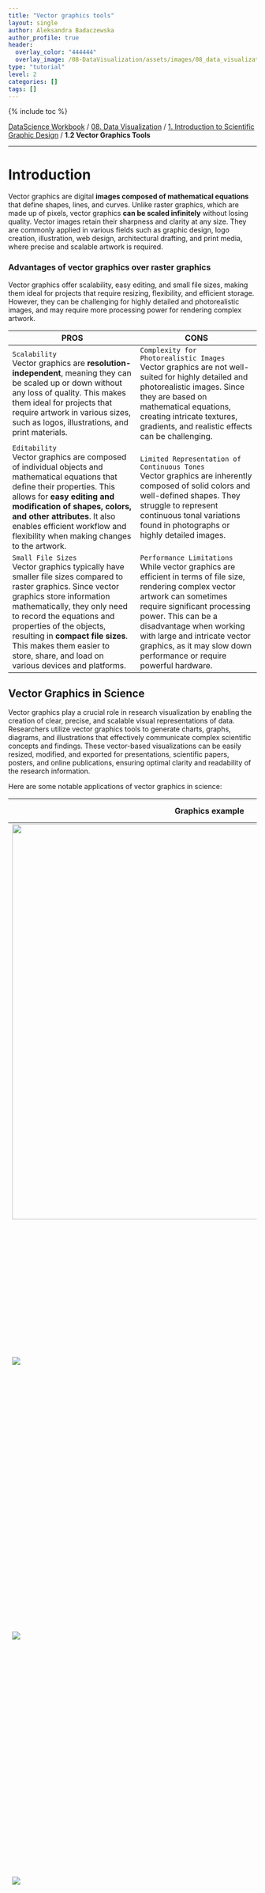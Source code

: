 ```yaml
---
title: "Vector graphics tools"
layout: single
author: Aleksandra Badaczewska
author_profile: true
header:
  overlay_color: "444444"
  overlay_image: /08-DataVisualization/assets/images/08_data_visualization_banner.png
type: "tutorial"
level: 2
categories: []
tags: []
---
```


{% include toc %}

[DataScience Workbook](https://datascience.101workbook.org/) / [08. Data Visualization](../00-DataVisualization-LandingPage.md) / [1. Introduction to Scientific Graphic Design](01-scientific-graphic-design-intro.md) / **1.2 Vector Graphics Tools**

---


# Introduction

Vector graphics are digital **images composed of mathematical equations** that define shapes, lines, and curves. Unlike raster graphics, which are made up of pixels, vector graphics **can be scaled infinitely** without losing quality. Vector images retain their sharpness and clarity at any size. They are commonly applied in various fields such as graphic design, logo creation, illustration, web design, architectural drafting, and print media, where precise and scalable artwork is required.

### Advantages of vector graphics over raster graphics

Vector graphics offer scalability, easy editing, and small file sizes, making them ideal for projects that require resizing, flexibility, and efficient storage. However, they can be challenging for highly detailed and photorealistic images, and may require more processing power for rendering complex artwork.

| PROS | CONS |
|------|------|
|`Scalability` <br>Vector graphics are **resolution-independent**, meaning they can be scaled up or down without any loss of quality. This makes them ideal for projects that require artwork in various sizes, such as logos, illustrations, and print materials.    |`Complexity for Photorealistic Images` <br>Vector graphics are not well-suited for highly detailed and photorealistic images. Since they are based on mathematical equations, creating intricate textures, gradients, and realistic effects can be challenging. |
|`Editability` <br>Vector graphics are composed of individual objects and mathematical equations that define their properties. This allows for **easy editing and modification of shapes, colors, and other attributes**. It also enables efficient workflow and flexibility when making changes to the artwork.    |`Limited Representation of Continuous Tones` <br>Vector graphics are inherently composed of solid colors and well-defined shapes. They struggle to represent continuous tonal variations found in photographs or highly detailed images.|
|`Small File Sizes` <br>Vector graphics typically have smaller file sizes compared to raster graphics. Since vector graphics store information mathematically, they only need to record the equations and properties of the objects, resulting in **compact file sizes**. This makes them easier to store, share, and load on various devices and platforms.                     |`Performance Limitations` <br>While vector graphics are efficient in terms of file size, rendering complex vector artwork can sometimes require significant processing power. This can be a disadvantage when working with large and intricate vector graphics, as it may slow down performance or require powerful hardware.|

## Vector Graphics in Science

Vector graphics play a crucial role in research visualization by enabling the creation of clear, precise, and scalable visual representations of data. Researchers utilize vector graphics tools to generate charts, graphs, diagrams, and illustrations that effectively communicate complex scientific concepts and findings. These vector-based visualizations can be easily resized, modified, and exported for presentations, scientific papers, posters, and online publications, ensuring optimal clarity and readability of the research information.

Here are some notable applications of vector graphics in science:

| Graphics example | Scope of Applications |
|------------------|-------------------------|
|<img width="800" src="../assets/images/01-vector_illustration.png">|**Scientific Illustration** <br>Vector graphics are widely used in scientific illustration to create accurate and visually appealing representations of biological organisms, anatomical structures, geological formations, and more. The scalability and precise editing capabilities of vector graphics make them ideal for illustrating complex scientific concepts.|
|![](../assets/images/01-vector_diagram.png)|**Data Visualization** <br>Vector graphics are employed in data visualization to present scientific data in a visually engaging and informative manner. Charts, graphs, and diagrams created with vector graphics tools help researchers and scientists communicate their findings effectively, allowing for easy understanding and analysis of complex datasets.|
|![](../assets/images/01-vector_molecular.png)|**Molecular Modeling** <br>Vector graphics find applications in molecular modeling by creating 3D representations of molecules and protein structures. Vector-based software allows scientists to manipulate and study these structures, highlighting specific regions and interactions, aiding in drug discovery, and understanding molecular behavior.|
|![](../assets/images/01-vector_physics.png)|**Physics Simulations** <br>Vector graphics play a role in visualizing and simulating physical phenomena. Using vector graphics, scientists can create interactive simulations and models of particle interactions, gravitational forces, electromagnetic fields, and more.|
|![](../assets/images/01-vector_maps.png)|**Geographic Information Systems (GIS)** <br>GIS platforms utilize vector graphics to represent geographic features such as maps, roads, boundaries, and terrain. The scalability and editability of vector graphics are valuable in GIS applications, allowing for precise rendering and analysis of spatial data, supporting environmental research, urban planning, and geological studies.|
|![](../assets/images/01-vector_blueprint.png)|**Engineering Design** <br>Vector graphics tools are utilized in engineering design for creating technical drawings, schematics, and blueprints. Engineers can accurately represent intricate mechanical components, architectural structures, circuit diagrams, and other engineering designs. The scalability and precision of vector graphics support effective communication and collaboration within the engineering field.|


### Applications of editing vector graphics

Creating vector graphics offers greater potential for future modification and reuse compared to raster graphics due to their scalability, non-destructive editing, and ability to store object properties as mathematical equations, allowing for easy adjustments, modifications, and repurposing of the artwork. Overall, modifying vector graphics offers great flexibility, precision, and efficiency. Also, it is generally considered easier and more user-friendly than raster editing approaches.

<span style="color: #ff3870;font-weight: 500;"> Knowing editing techniques of vector graphics can be highly beneficial for scientists!</span><br>

Editing vector graphics involves manipulating and modifying the various elements within the artwork. Here are several examples of common editing techniques used in vector graphics:
* **Shape Modification** <br>*Vector graphics tools allow for precise editing of shapes. Users can adjust the size, position, and proportions of shapes, as well as modify their curves and corners. For instance, a circle can be transformed into an ellipse or a square can be rounded to create a softer shape.*

* **Path Editing** <br>*Paths are the backbone of vector graphics, and editing them is a fundamental aspect of vector manipulation. Tools like the Pen Tool allow users to create and modify anchor points, adjust curves, and reshape paths. This enables precise control over the intricate details of the artwork.*

* **Layers and Grouping** <br>*Vector graphics tools support the use of layers and grouping to organize and manage complex artwork. Layers allow users to stack and organize objects, making it easier to edit and manage different elements separately. Grouping allows objects to be combined into a single unit, enabling simultaneous transformations and editing of related elements.*

* **Text Editing** <br>*Vector graphics tools include text editing capabilities, allowing users to add and modify text within their artwork. Users can adjust font styles, sizes, alignments, kerning, and apply special effects to text elements. This is particularly useful for creating labels, titles, captions, and other textual elements in the graphic.*

* **Color and Gradient Editing** <br>*Vector graphics tools provide extensive options for editing colors and gradients. Users can change the fill and stroke colors of objects, apply gradients with varying color stops and directions, adjust opacity, and experiment with different blending modes. This enables the creation of visually striking and dynamic artwork.*

* **Effects and Filters** <br>*Vector graphics tools often offer a range of effects and filters to apply to objects. Users can add shadows, glows, blurs, and other stylistic effects to enhance the visual impact of their artwork. Filters such as distortions, textures, and gradients can also be used to create unique and artistic effects.*


### Ethics of editing vector graphics

Ethical editing of vector graphics involves:
- respecting copyrights of original artwork,
- maintaining truthfulness in research results,
- proper attribution and citation,
- obtaining consent for modifications or edits,
- and upholding contextual integrity with the original meaning of the artwork

to ensure accurate representation and responsible use of visual materials.

<div style="background: mistyrose; padding: 15px; margin-bottom: 20px;">
<span style="font-weight:800;">WARNING:</span>
<br><span style="font-style:italic;"><b>Modifying or artificially changing research results using a vector graphics editor is strongly discouraged and considered unethical.</b><br>
It is crucial to maintain the integrity and credibility of scientific research by presenting accurate and unaltered data. Altering or manipulating research results using vector graphic editing tools can lead to misrepresentation, distortion of findings, and a breach of scientific ethics.</span>
</div>

## Common file formats: <br>SVG, AI, EPS

<div style="background: #dff5b3; padding: 15px;">
<span style="font-weight:800;">NOTE:</span>
<br><span style="font-style:italic;">
Vector graphics formats offer the advantage of <b>easy editing of artwork components even after saving and reopening the file</b>. Unlike raster graphics formats, which store information as a fixed grid of pixels, vector graphics formats store objects and their properties as mathematical equations. This mathematical representation allows for <b>precise manipulation of individual components</b> such as shapes, lines, and colors, making it effortless to modify & reuse the artwork without losing quality or detail.
</span>
</div><br>

The choice of format depends on factors such as compatibility with specific software, intended use, and desired levels of editability and scalability. There are several common file formats used for storing vector graphics:

**SVG** *(Scalable Vector Graphics)* <br>
SVG is an XML-based vector graphics format **widely supported by various software and web browsers**. It is an **open standard format** that allows for scalable and interactive graphics. SVG files are editable and can be easily resized, making them suitable for web design, logos, and illustrations.

**EPS** *(Encapsulated PostScript)* <br>
EPS is a versatile vector graphics format that **supports both vector and raster elements**. It is commonly used for print and publishing purposes. EPS files can be opened and edited in various graphics software, and they maintain high-quality resolution when resized or printed.

**PDF** *(Portable Document Format)* <br>
PDF is a widely used file format that **can contain both vector and raster graphics**. It is known for its ability to **preserve the layout and formatting** of documents across different platforms and devices. PDF files can be created from vector graphics software and easily shared for viewing or printing.

**DXF** *(Drawing Exchange Format)* <br>
DXF is a file format commonly **used in computer-aided design (CAD) software**. It enables the exchange of vector-based drawings between different CAD applications. DXF files are editable and can contain 2D or 3D vector elements, making them useful for architectural plans, engineering designs, and manufacturing processes.

**AI** *(Adobe Illustrator)* <br>
AI is the proprietary file format used by Adobe Illustrator, a popular vector graphics editor. It supports complex artwork with multiple layers, gradients, and effects. AI files **preserve the full editing capabilities of Adobe Illustrator**, making them ideal for professional design workflows.

^ *These are just a few examples of the common file formats used for vector graphics.*


## Vector Graphics Tools

Vector graphics tools are software applications designed for **creating, editing, and manipulating scalable graphics** composed of mathematical equations. These tools provide a versatile and precise environment for designing and modifying vector-based artwork, allowing users to **work with illustrations, infographics, logos, diagrams**, and more.

Let's explore some of the essential vector graphic tools that professionals and enthusiasts frequently employ. Depending on your specific requirements and skill level, you can choose the tool that suits your needs and budget.

Here's a table summarizing the features of selected vector graphics tools:

| tool             |features | supported formats | price |
|------------------|---------|-------------------|-------|
|Inkscape          |open-source, extensibility through community-developed extensions|`SVG`, EPS, PDF, AI, DXF, and more|free and open-source|
|Adobe Illustrator |seamless integration with other Adobe Creative Cloud apps, extensive asset library|AI, `SVG`, EPS, PDF, and more|subscription-based|
|CorelDRAW         |productivity features, built-in templates, advanced color management|AI, CDR, `SVG`, EPS, PDF, and more|subscription-based|
|Sketch            |UI design focus, extensive library of UI components, collaboration capabilities|Sketch file format (can export to `SVG`, EPS, PDF, and more)|subscription-based (for teams) or one-time purchase|
|Affinity Designer |switch between vector and raster editing modes, non-destructive effects|`SVG`, EPS, PDF, AI, PSD, and more|one-time purchase|

Each of these vector graphics tools offers unique features and strengths, catering to different user needs and workflows.

### Inkscape

<a href="https://inkscape.org/" target="_blank">Inkscape  ⤴</a> is a **free and open-source** vector graphics editor that offers powerful drawing and editing tools. It **supports a wide range of vector formats, including SVG**, and features advanced capabilities such as node editing, text manipulation, and gradients. Inkscape's unique feature is its extensibility, allowing users to enhance its functionality through a vast collection of community-developed extensions.

### Adobe Illustrator

<a href="https://www.adobe.com/products/illustrator.html" target="_blank">Adobe Illustrator  ⤴</a> is a **professional-grade vector graphics editor** known for its comprehensive set of tools and features. It offers precise control over shapes, paths, and typography, along with advanced effects, gradients, and blending modes. Illustrator's unique features include its seamless **integration with other Adobe Creative Cloud applications** and its extensive library of pre-designed assets and brushes.

### CorelDRAW

<a href="https://www.coreldraw.com/" target="_blank">CorelDRAW  ⤴</a> is a versatile vector graphics suite that combines vector editing, page layout, and image editing tools into a single application. It provides a range of creative tools, including robust drawing and shaping capabilities, text and typography options, and advanced color management features. CorelDRAW's unique feature is **its emphasis on productivity, offering time-saving features** like the ability to apply effects to multiple objects simultaneously and **built-in templates** for various design projects.

### Sketch

<a href="https://www.sketch.com/" target="_blank">Sketch  ⤴</a> is a popular vector graphics tool **primarily used for digital design and user interface (UI) design**. It provides an intuitive interface, precise vector editing tools, and features **optimized for designing interfaces and web assets**. Sketch's unique features include its extensive library of UI components, collaborative design capabilities, and integrations with prototyping and collaboration tools.

### Affinity Designer

<a href="https://affinity.serif.com/en-us/designer/" target="_blank">Affinity Designer  ⤴</a> is a powerful vector graphics tool with a focus on **professional-grade design capabilities**. It offers a comprehensive set of tools for vector editing, including advanced pen and shape tools, non-destructive effects, and seamless integration with other Affinity apps. Affinity Designer's unique feature is its **ability to switch between vector and raster editing modes** within the same document, providing flexibility and convenience for hybrid workflows.


# Getting started with Inkscape

<a href="https://inkscape.org/" target="_blank">Inkscape  ⤴</a> is a powerful vector graphics tool that offers a **wide range of features for creating scalable and precise artwork**. Its advantages lie in its ability to produce high-quality vector graphics, support for a variety of file formats, and its **free and open-source** nature, allowing for a vibrant community and continuous development.

![01-vector_inkscape_start.png](../assets/images/01-vector_inkscape_start.png)


## Features summary

**Cross-platform availability** <br>
Inkscape is available for Windows, macOS, and Linux, ensuring broad compatibility across different operating systems.

**User-friendly interface** <br>
Inkscape provides an intuitive and user-friendly interface, with customizable toolbars, panels, and keyboard shortcuts, allowing users to personalize their workspace for optimal productivity.

**Support for many formats** <br>
Inkscape supports a wide range of vector and image formats, including SVG (its native format), EPS, PDF, AI, DXF, PNG, JPEG, and more. This allows for seamless import and export of files with other software and platforms.

**Plethora of features for image manipulation and editing** <br>
* `Editing Tools`: Inkscape offers a comprehensive set of editing tools, including selection, drawing, shaping, transforming, aligning, and path editing tools. Users can manipulate objects, apply transformations, adjust colors, and create complex shapes with precision and ease.

* `Text Support`: Inkscape supports text editing, including options for font selection, text manipulation, text-on-path, and text flow control. Users can create and edit text elements to complement their designs.

* `Filters and Effects`: Inkscape provides a range of filters and effects to enhance the appearance of vector graphics. Users can apply blur, drop shadow, bevel, emboss, and other effects to create visually appealing designs.

* `Live Preview`: Inkscape offers live preview for various operations, allowing users to see the changes in real-time as they modify paths, apply effects, adjust gradients, or manipulate objects.

* `Non-Destructive Editing`: Inkscape supports non-destructive editing, enabling users to make changes to objects without permanently altering the original artwork. This preserves the flexibility and editability of the design.

**Scripting and automation** <br>
Inkscape supports scripting with Python, allowing users to automate repetitive tasks, create custom extensions, and enhance the functionality of the software.

**Community support** <br>
Inkscape benefits from an active and dedicated community of users, developers, and contributors. The community provides extensive documentation, tutorials, forums, and user support, making it easier for users to learn, troubleshoot, and share their knowledge.


## **Tutorial: Basics of INKSCAPE**

<span style="color: #ff3870;font-weight: 500;">In this tutorial, we will cover the fundamental concepts and tools in Inkscape, helping you get started on your creative journey.</span><br> As you become more familiar with the software, you can now unleash your creativity and explore the endless possibilities of Inkscape to bring your artistic visions to life.

Additionally, there are numerous online tutorials, forums, and resources available to further enhance your graphical skills using Inkscape:
* **Inkscape Tutorials** *(Official Inkscape website)*
  * <a href="https://inkscape.org/learn/tutorials/" target="_blank">Tutorials packaged with Inkscape  ⤴</a> *(you can find them also in the `Help` menu > `Tutorials`)*
    * <a href="https://inkscape.org/doc/tutorials/basic/tutorial-basic.html" target="_blank">Basic tutorial  ⤴</a>
    * <a href="https://inkscape.org/doc/tutorials/shapes/tutorial-shapes.html" target="_blank">Shapes tutorial  ⤴</a>
    * <a href="https://inkscape.org/doc/tutorials/advanced/tutorial-advanced.html" target="_blank">Advanced tutorial  ⤴</a>
    * <a href="https://inkscape.org/doc/tutorials/tips/tutorial-tips.html" target="_blank">Tips and Tricks tutorial  ⤴</a>
    * and more
* **Inkscape Forum:** <a href="https://inkscape.org/forums/" target="_blank">https://inkscape.org/forums/</a> <br>
<i>InkscapeForum.com is a dedicated community forum where users can ask questions, seek advice, and share their knowledge and experiences related to Inkscape. It's a great platform for connecting with other Inkscape enthusiasts and getting help with specific issues or challenges.</i>

## Installation and Setup

Download INKSCAPE from the <a href="https://inkscape.org/release/" target="_blank">official website  ⤴</a> based on your operating system.
1. Select the appropriate version for your operating system (Windows, macOS, or Linux)
2. Select the correct architecture of your OS *(if needed)*
3. Click on the `Download` button

![01-vector_inkscape_download.png](../assets/images/01-vector_inkscape_download.png)

**Run the installer:**
1. Locate the downloaded Inkscape installer file (usually a .exe file on Windows and .dmg file on MacOS) and `double-click` on it to run the installer.
2. If prompted, grant necessary permissions to the installer to make changes to your system.
3. The installer may present some installation options. Review the options and choose the desired settings, such as the installation location and whether to create shortcuts.
4. Follow the prompts and proceed with the installation process.
5. Wait for the installer to complete the installation process. This may take a few moments.

*Once the installation is finished, you may be presented with an option to launch Inkscape immediately. You can choose to launch it or exit the installer.*

## Launch INKSCAPE to start the GUI

After installing Inkscape on different operating systems, you can find and launch the software using the following methods:

**WINDOWS**

**1.** `Start Menu:` Click on the `Start` button located in the lower-left corner of the screen. In the search bar, type "Inkscape" and press `Enter`. The GIMP application should appear in the search results. Click on it to launch the program.

or

**2.** `Desktop Shortcut`: If you selected the option to create a desktop shortcut during the installation process, you can find the Inkscape icon on your desktop. Double-click on the icon to open Inkscape.

**macOS**

**1.** `Launchpad`: Click on the Launchpad icon in the Dock *(the rocket ship icon)*. Use the search bar at the top and type "Inkscape." As you start typing, the search results will narrow down, and you should see the GIMP icon. Click on it to launch Inkscape.

or

**2.** `Applications Folder`: Open a Finder window and navigate to the **Applications** folder. Scroll through the list of applications until you find Inkscape. Double-click on the Inkscape icon to open the program.

**Linux: Ubuntu**

**1.** `Dash/Search`: Click on the "Show Applications" button *(usually located at the bottom left or top left corner of the screen)*. In the search bar, type "Inkscape" and press Enter. The Inkscape application should appear in the search results. Click on it to launch Inkscape.

or

**2.** `Terminal`: Open a terminal window and type "inkscape" *(without quotes)* and press Enter. Inkscape should start running in the terminal. You can also create a desktop shortcut or add Inkscape to your application launcher for easier access.

<div style="background: #cff4fc; padding: 15px;">
<span style="font-weight:800;">PRO TIP:</span>
<br><span style="font-style:italic;">
When you launch Inkscape for the first time, you may be prompted to configure some initial settings. These settings may include language preferences, default units, and document properties. Adjust these settings according to your preferences.
</span>
</div><br>

**Congratulations!** <br>
You can now begin exploring its features and creating vector graphics with this powerful design tool.

## First-time user basics

In this section, we will cover the basic steps to get started with Inkscape, including creating a new document, familiarizing yourself with the interface and layout, understanding the panels, toolbars, and menus, and learning how to navigate the canvas using zooming and panning controls.

### Creating a new document

**1. [Launch Inkscape](#launch-inkscape-to-start-the-gui) on your computer** <br>
<i>When you launch Inkscape, a new document is automatically created and ready for you to start working on it. This default behavior ensures that you can dive right into your creative process without any additional steps.</i>

![01-vector_inkscape_doc.png](../assets/images/01-vector_inkscape_doc.png)

The new document comes with a blank canvas where you can draw, design, and create your vector graphics. From the moment you open Inkscape, you have a fresh workspace to unleash your creativity and bring your ideas to life.

**2. Create a New Document** <br>
If you have existing artwork in your default Inkscape document and you want to start something new from scratch, you have the option to create a `New Inkscape document`. Creating a new document allows you to have a clean canvas without affecting or modifying your existing artwork.

* Click on `File` in the menu bar and select `New` or use the keyboard shortcut `Ctrl+N` *(`Cmd+N` on macOS)* to create a new document.

![01-vector_inkscape_new_doc.png](../assets/images/01-vector_inkscape_new_doc.png)

<div style="background: #cff4fc; padding: 15px;">
<span style="font-weight:800;">PRO TIP:</span>
<br><span style="font-style:italic;">
You can easily switch between different documents or work on multiple projects simultaneously. This flexibility enables you to explore new ideas, experiment with different designs, or keep your work organized by separating projects into individual documents.
</span>
</div><br>

**3. Set the document properties** <br>
In Inkscape, you have the flexibility to change document properties at any time to adjust various aspects of your artwork. These properties include the **size, orientation, units, and resolution** of the document. By modifying these properties, you can tailor the document to meet your specific needs and requirements.

To change the document properties in Inkscape, you can follow these steps:

**1.** Go to the `File` menu in the menu bar and select `Document Properties`. <br>
**2.** The `Document Properties` dialog box will open, displaying several tabs with different settings.

![01-vector_inkscape_doc_properties.png](../assets/images/01-vector_inkscape_doc_properties.png)

`Page tab` <br>
In the **Page** tab, you can adjust the **width and height** of the document by entering new values. In the `Custom Size` section, you can set a **custom size for the document** by entering your desired dimensions. You can also choose a different measurement unit *(e.g., pixels, inches, millimeters)* from the dropdown menu. If needed, you can change the **document orientation** from portrait to landscape or vice versa using the "Orientation" option.

`Grids & Guides` <br>
The **Grids** and **Guides** tabs allow you to configure grid and guide settings for precise alignment and positioning of objects.

`Scripting tab` <br>
The **Scripting** tab provides a way to automate tasks and perform advanced operations using scripts in Inkscape. nkscape supports scripting through various languages such as **Python, Perl, and Ruby**, allowing you to write custom scripts to manipulate objects, apply effects, or perform complex operations.

<div style="background: #cff4fc; padding: 15px;">
<span style="font-weight:800;">PRO TIP:</span>
<br><span style="font-style:italic;"> Within the "Scripting" tab, you can enable or disable scripting support and specify the scripting language you want to use. </span>
</div><br>

`Metadata tab` <br>
The **Metadata** tab allows you to add descriptive information and metadata to your Inkscape document. Metadata provides additional context about the document, such as the **author, title, description, copyright information, and keywords**.

<div style="background: #cff4fc; padding: 15px;">
<span style="font-weight:800;">PRO TIP:</span>
<br><span style="font-style:italic;">In the "Metadata" tab, you can enter and edit various metadata fields, ensuring that your document is properly identified and documented. By adding metadata, you can organize and categorize your documents, making them more searchable and providing relevant information to others who access your artwork.</span>
</div><br>

<div style="background: #dff5b3; padding: 15px;">
<span style="font-weight:800;">NOTE:</span>
<br><span style="font-style:italic;">
"Scripting" and "Metadata," provide advanced features that allow you to <b>extend the functionality of Inkscape</b> through scripting and add important metadata to your documents. While they may not be utilized by all users, they offer powerful capabilities for automation, customization, and documentation purposes.
</span>
</div><br>

### Interface and Layout

Once you have created a new document, you will see the Inkscape interface. The main window consists of the canvas where you create and edit your artwork. Surrounding the canvas, you will find various panels, toolbars, and menus that provide access to different functions and tools.

![01-vector_inkscape_interface.png](../assets/images/01-vector_inkscape_interface.png)

Within the Canvas layout you can distinguish the `Page` and `Drawing` sections:
* the **Drawing mode** represents the entire canvas or document properties, it scales up when you zoom out and gives you more working space *(e.g., to store temporary objects)*
* the **Page mode** allows you to create and modify individual objects within the bordered fragment of canvas, its size remain the same and represents the `Document Properties` settings
* the **Selection mode** focuses on selecting and manipulating objects within the Drawing

Understanding these modes helps you navigate and work effectively in Inkscape, enabling you to create and edit your vector graphics with precision and control.

### Different Panels, Toolbars, and Menus

Inkscape's interface surrounds the canvas with a range of panels, toolbars, and menus, offering a comprehensive array of functions and tools at your fingertips. These elements provide seamless access to a wide range of features, enabling you to efficiently navigate through different tasks and workflows while working on your vector graphics projects.

![01-vector_inkscape_panels.png](../assets/images/01-vector_inkscape_panels.png)

**PANELS** <br>
Inkscape offers several panels that provide access to tools, settings, and information. Common panels include:
* `Align and Distribute` panel (to align and distribute objects),
* `Fill and Stroke` panel (to control object colors and strokes),
* `Transform` panel (to move, scale, rotate, skew, and matrix objects),
* `Layers` panel (to manage layers),
* and `Export PNG Image` panel.

**TOOLBARS** <br>
Inkscape has several toolbars that contain various drawing and editing tools. These toolbars are **located at the top, left, and right sides of the interface**.

* **Top toolbars:** <br>
<i>The top toolbar is located at the top of the Inkscape interface, just below the menu bar, and contains options for working with selections.</i>
  * `Select all` or `Toogle selection box` for multi-object selection
  * `Rotation` buttons
  * `Distribute` to rise or lower selection in the stack
  * `Position and Size` of the selection
  * `Padlock` to freeze the proportion
  * `Scaling` options

* **Top toolbars:** <br>
<i>The left toolbar is positioned vertically along the left side of the Inkscape interface. It provides quick access to various **drawing and editing tools.**</i>
  * `Select` for selecting and manipulating objects,
  * `Edit paths` of shapes by moving nodes,
  * `Shape` for drawing basic shapes,
  * `Draw` for drawing straight and freehand lines and
  * `Text` toolbar for working with text

* **Top toolbars:** <br>
<i>The right toolbar is located vertically along the right side of the Inkscape interface. It offers additional tools and options for working with objects, layers, and transformations.</i>
  * additional tools for managing layers, adjusting the transparency and blending modes of objects, grouping objects, applying filters and effects, working with clones and symbols, editing gradients and patterns, and more.

* **Color Toolbar** <br>
is a horizontal toolbar **located at the bottom** of the interface. It provides convenient access to color-related options and controls for working with fills, strokes, gradients, patterns, and more. It allows you to quickly customize and modify the appearance of your vector graphics by choosing and manipulating colors directly from the toolbar.

**TOP MENUS** <br>
Inkscape provides a menu bar at the top of the interface with various menus, such as **File, Edit, View, Layer, Object, Path, Text, Filers**, and more. These menus contain additional commands and options for working with your artwork. The top menu bar also includes more advanced options for working with paths, text, filters, extensions, and exporting your artwork in various formats, giving you comprehensive control over your design process.

<div style="background: #cff4fc; padding: 15px;">
<span style="font-weight:800;">PRO TIP:</span>
<br><span style="font-style:italic;">
Take some time to explore the interface, panels, toolbars, and menus to familiarize yourself with the layout of Inkscape. Understanding the different elements will help you navigate the software efficiently and access the tools and functions you need to create your vector artwork.
</span>
</div><br>

### Navigating & Zooming the Canvas

Practice navigating the canvas using the scrollbars, zoom in and out using the zoom controls, and pan the canvas by holding down the spacebar and dragging the canvas. These basic operations will form the foundation for your work in Inkscape.

**Navigating** <br>
To navigate the canvas, you can use the scrollbars located at the right and bottom edges of the interface. Click and drag (or scroll over) the scrollbars to move around the canvas.

**Zooming In and Out** <br>
You can zoom in and out on the canvas using several methods:
1. The easiest way is to use the zoom controls in the **bottom-right corner** of the interface. Click the plus (+) button to zoom in and the minus (-) button to zoom out.

2. You can also use the `Ctrl+Mouse Wheel` shortcut to zoom in and out.


## Working with shapes

In this section, we will explore the various shape tools available in Inkscape, learn how to create basic geometric shapes, and discover ways to modify them using the selection and node editing tools.

### Creating shapes and objects

**Exploring the Shape Tools and Creating Basic Geometric Shapes**

Inkscape provides a variety of **shape tools** located in the left toolbar. These include the `Rectangle`, `Ellipse`, `Star`, `Polygon`, and `Spiral` tools.

* Select the desired shape tool and `click and drag` on the canvas to create the shape. Holding the `Ctrl` key while dragging helps maintain proportions.

<p align="center"><img width="850" src="../assets/images/01-vector_inkscape_shapes.gif"></p>

**Modifying Shapes using the Selection and Color Tools**

The `Selection` tool (arrow icon) allows you to select and manipulate individual shapes.

* Click on a shape to select it and use the handles to resize the object.
* Customize the shape's position by moving the selected object (while left-mouse is clicked-and-holded).
* Click on the selected shape again to change handles to rotation mode and rotate the object.
* Apply selected fill color by using the color palette available in the `Color Toolbar` at the bottom.

<p align="center"><img width="850" src="../assets/images/01-vector_inkscape_colors.gif"></p>

### Editing paths and anchor points

The `Node` tool (icon just below the Selection) lets you edit the shape's nodes and control points. Clicking on a node allows you to modify its position, shape, or curvature.

* Experiment with selecting multiple shapes and editing the shape's path by using the `Nodes` tool:
  * to refine the shape's outline, e.g., to round the corners of the rectangle
  * to change the shape's size

<p align="center"><img width="850" src="../assets/images/01-vector_inkscape_edit_path.gif"></p>


### Distributing objects

In Inkscape, aligning, distributing, and adjusting the stacking order of objects are essential techniques for precise positioning and organizing your artwork.

In the `Align and Distribute` panel, you can align objects horizontally or vertically, distribute them evenly, or align them to the page or to the selection.

Adjusting the stacking order through `raising` and `lowering` objects allows you to control which objects appear in front or behind others, providing depth and visual hierarchy to your designs.

![01-vector_inkscape_distribute.png](../assets/images/01-vector_inkscape_distribute.png)

**Aligning Objects:** <br>
Aligning objects allows you to position them relative to each other with precision.
* To align objects, select multiple objects by holding `Shift` and clicking on them, then go to **Object** tab in the top menu bar and choose `Align and Distribute`.
  * Click the corresponding alignment buttons to align the selected objects based on your chosen settings.

**Distributing Objects:** <br>
Distributing objects ensures equal spacing between multiple objects.
* With the objects selected, go to **Object** tab in the top menu bar, choose `Align and Distribute`, and navigate to the "Distribute" tsection in the Align and Distribute panel.
  * Here, you can distribute the objects evenly either horizontally or vertically, or specify a specific spacing value. Click the appropriate distribution button to distribute the selected objects according to the chosen distribution method.

**Adjusting the Stacking Order** <br>
The stacking order of objects determines which objects appear in front or behind others.
* To adjust the stacking order, select the object you want to move and go to **Object** tab in the top menu bar, then navigate to `Raise` or `Lower` options. **Raise** moves the selected object one level higher in the stacking order, while **Lower** moves it one level lower.
* Alternatively, you can `right-click` on an object, hover over `Stack` toolbar buttons (at the top), and choose options to raise, lower, bring to front, or send to back.

<p align="center"><img width="850" src="../assets/images/01-vector_inkscape_distribute.gif"></p>


### Applying colors and gradients

In Inkscape, there are various coloring options available to customize the appearance of your artwork. Two key features for controlling colors are the `Color palette` in the bottom toolbar and the `Fill and Stroke` panel.

**Color Palette in the Bottom Toolbar** <br>
The `Color palette` is located in the bottom toolbar of the Inkscape interface. It provides quick access to a set of colors that you can apply to the fill and stroke of objects in your artwork.
* By clicking on a color swatch in the palette, you can instantly apply that color to the selected object(s) or set it as the active color for future use.

**Fill and Stroke Panel** <br>
The `Fill and Stroke` panel in Inkscape offers comprehensive control over the coloring properties of objects. It also includes advanced features like blur, opacity, and the ability to apply multiple strokes and fills to an object.
* To access the panel, go to **Object** tab in the top menu bar, select `Fill and Stroke` or press `Shift+Ctrl+F`.
  * In the **Fill** tab, you can choose the fill color, apply gradients or patterns, adjust opacity, and enable or disable the fill altogether.
  * In the **Stroke** tab, you can set the stroke color, modify stroke width, apply different stroke styles, such as dashes, and control stroke opacity.
  * The `Stroke Style` tab provides additional options to customize the appearance and behavior of the stroke applied to objects, such as stroke width, line style, join (corner style), cap (stroke endings style), and more.

<p align="center"><img width="850" src="../assets/images/01-vector_inkscape_fill_colors.gif"></p>


## Working with Text

By utilizing the various text tools and options in Inkscape, you can easily add, edit, format, and enhance text within your artwork, allowing for creative typography and effective communication of your design concepts.

### Adding Text

1. To add text, select the `Text` tool from the left toolbar (A icon) or press "T" letter on your keyboard.
2. Click on the canvas where you want to place the text, and a text cursor will appear.
3. Start typing or paste (using `Ctrl + V` shortcut) your desired text, and it will be inserted as a text object.

### Editing Text

1. To edit existing text, select the text object using the `Select` tool (arrow icon) or by clicking on the text.
2. You can then modify the text content by typing directly into the text object or using the `Text` tool.
3. Adjust the font, size, alignment, and other formatting options using the options in the top toolbar.

### Formatting Text

Inkscape provides several options for formatting text. With the text object selected, you can:
* **Change the font:** face, size, and style using the Font Family, Font Size, and Font Style options in the top toolbar.

* **Apply text decoration:** bold, italic, underline, or strikethrough styles using the corresponding buttons in the top toolbar.

* **Adjust the text alignment:** left, center, right using the alignment buttons in the top toolbar.

* **Change the color** of the text by selecting the text object and applying a fill color using the `Fill and Stroke` panel *(just like on other shapes)*.

### Text Effects

Inkscape offers additional text effects to enhance the appearance of text. With the text object selected, you can:
* Apply various text effects such as drop shadows, outlines, and blur using the filters in the `Filters` tab in the top menu bar.

* Warp and transform the text by selecting the text object and using the `Path > Object to Path` or `Path > Path Effect` options.

* Convert the text to a path by selecting the text object and choosing `Path > Object to Path`, allowing for more advanced editing and manipulation.

### Text on a Path

Inkscape allows you to place text along a path or shape.

1. Draw a path or select an existing shape.
2. Then, select the `Text` tool and click on the path or shape to insert text that flows along it.
3. Adjust the position and orientation of the text on the path using the `Select` tool and the handles that appear when the text object is selected.

<!--
## Layers and Effects

### Layers

### Filters
-->

## Saving and Exporting

In Inkscape, you have different options for saving and exporting your artwork. Choose the option that best suits your needs based on the desired output format and purpose of your artwork.

### Saving

The `File > Save` option allows you to save your Inkscape document in its native **SVG format**. Saving your work as an SVG file preserves the vector data, layers, and other editing capabilities.

<div style="background: #cff4fc; padding: 15px;">
<span style="font-weight:800;">PRO TIP:</span>
<br><span style="font-style:italic;"> Use this option when you want to save your work to continue editing it in Inkscape later. </span>
</div><br>

The `File > Save As` option lets you save your Inkscape document in various file formats, including SVG, PNG, PDF, EPS, and more.
* Choose the desired file format from the dropdown menu, specify the file name and location, and click Save.

<div style="background: #cff4fc; padding: 15px;">
<span style="font-weight:800;">PRO TIP:</span>
<br><span style="font-style:italic;"> Use this option when you want to export your artwork in a specific format for sharing or use in other applications. </span>
</div><br>

### Exporting PNG

The `File > Export PNG Image` option allows you to export your artwork **as a raster image in the PNG format**.
* Specify the desired image size, resolution, and other options in the Export PNG Image dialog box, and click Export.

<div style="background: #cff4fc; padding: 15px;">
<span style="font-weight:800;">PRO TIP:</span>
<br><span style="font-style:italic;"> This option is useful when you want to share your artwork as a high-quality image or when you need a raster image format for web or print purposes. </span>
</div><br>

___
# Further Reading
* [1.3 Adobe Creative Cloud](04-adobe-creative-cloud)
* [1.4 Template-based Web Tools](05-template-based-web-tools)

* [2. Introduction to Scientific Graphing](../02-GRAPHS/01-introduction-to-scientific-graphing)

___

[Homepage](../../index.md){: .btn  .btn--primary}
[Section Index](../00-DataVisualization-LandingPage){: .btn  .btn--primary}
[Previous](02-raster-graphics-tools){: .btn  .btn--primary}
[Next](04-adobe-creative-cloud){: .btn  .btn--primary}
[top of page](#introduction){: .btn  .btn--primary}

